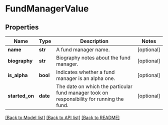 # FundManagerValue

## Properties
Name | Type | Description | Notes
------------ | ------------- | ------------- | -------------
**name** | **str** | A fund manager name. | [optional] 
**biography** | **str** | Biography notes about the fund manager. | [optional] 
**is_alpha** | **bool** | Indicates whether a fund manager is an alpha one. | [optional] 
**started_on** | **date** | The date on which the particular fund manager took on responsibility for running the fund. | [optional] 

[[Back to Model list]](../README.md#documentation-for-models) [[Back to API list]](../README.md#documentation-for-api-endpoints) [[Back to README]](../README.md)

